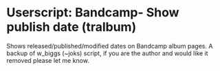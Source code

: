 # Userscript: Bandcamp- Show publish date (tralbum)

Shows released/published/modified dates on Bandcamp album pages.
A backup of w_biggs (~joks) script, if you are the author and would like it removed please let me know.

